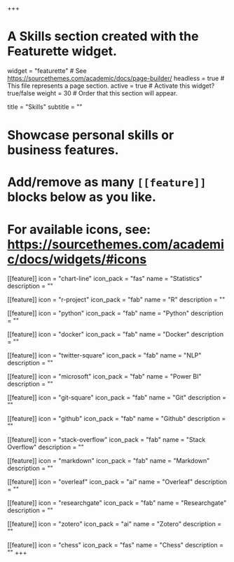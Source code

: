 +++
# A Skills section created with the Featurette widget.
widget = "featurette"  # See https://sourcethemes.com/academic/docs/page-builder/
headless = true  # This file represents a page section.
active = true  # Activate this widget? true/false
weight = 30  # Order that this section will appear.

title = "Skills"
subtitle = ""

# Showcase personal skills or business features.
# 
# Add/remove as many `[[feature]]` blocks below as you like.
# 
# For available icons, see: https://sourcethemes.com/academic/docs/widgets/#icons

[[feature]]
  icon = "chart-line"
  icon_pack = "fas"
  name = "Statistics"
  description = ""  



[[feature]]
  icon = "r-project"
  icon_pack = "fab"
  name = "R"
  description = ""
  

  
[[feature]]
  icon = "python"
  icon_pack = "fab"
  name = "Python"
  description = ""

[[feature]]
  icon = "docker"
  icon_pack = "fab"
  name = "Docker"
  description = "" 

[[feature]]
  icon = "twitter-square"
  icon_pack = "fab"
  name = "NLP"
  description = "" 

[[feature]]
  icon = "microsoft"
  icon_pack = "fab"
  name = "Power BI"
  description = "" 

[[feature]]
  icon = "git-square"
  icon_pack = "fab"
  name = "Git"
  description = ""  

[[feature]]
  icon = "github"
  icon_pack = "fab"
  name = "Github"
  description = "" 


[[feature]]
  icon = "stack-overflow"
  icon_pack = "fab"
  name = "Stack Overflow"
  description = "" 
  
[[feature]]
  icon = "markdown"
  icon_pack = "fab"
  name = "Markdown"
  description = "" 


[[feature]]
  icon = "overleaf"
  icon_pack = "ai"
  name = "Overleaf"
  description = "" 
  

[[feature]]
  icon = "researchgate"
  icon_pack = "fab"
  name = "Researchgate"
  description = "" 


[[feature]]
  icon = "zotero"
  icon_pack = "ai"
  name = "Zotero"
  description = "" 
  
  
[[feature]]
  icon = "chess"
  icon_pack = "fas"
  name = "Chess"
  description = "" 
+++


